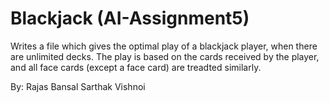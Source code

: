 # Blackjack (AI-Assignment5)

Writes a file which gives the optimal play of a blackjack player, when there are unlimited decks. The play is based on the cards received by the player, and all face cards (except a face card) are treadted similarly.

By:
Rajas Bansal
Sarthak Vishnoi
